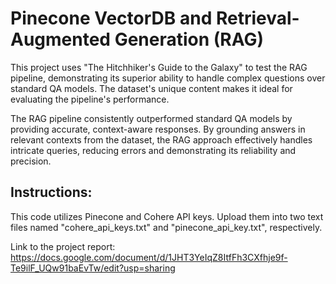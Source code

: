 # Pinecone VectorDB and Retrieval-Augmented Generation (RAG)
This project uses "The Hitchhiker's Guide to the Galaxy" to test the RAG pipeline, demonstrating its superior ability to handle complex questions over standard QA models. The dataset's unique content makes it ideal for evaluating the pipeline's performance.

The RAG pipeline consistently outperformed standard QA models by providing accurate, context-aware responses. By grounding answers in relevant contexts from the dataset, the RAG approach effectively handles intricate queries, reducing errors and demonstrating its reliability and precision.

## Instructions:
This code utilizes Pinecone and Cohere API keys. Upload them into two text files named "cohere_api_keys.txt" and "pinecone_api_key.txt", respectively.

Link to the project report: https://docs.google.com/document/d/1JHT3YeIqZ8ItfFh3CXfhje9f-Te9ilF_UQw91baEvTw/edit?usp=sharing
